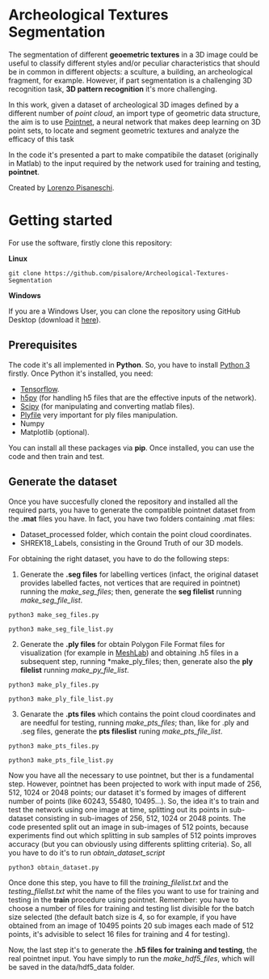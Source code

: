 # Archeological Textures Segmentation
The segmentation of different **geoemetric textures** in a 3D image could be useful to classify different styles and/or peculiar characteristics that should be in common in different objects: a sculture, a building, an archeological fragment, for example. However, if part segmentation is a challenging 3D recognition task, **3D pattern recognition** it's more challenging. 

In this work, given a dataset of archeological 3D images defined by a different number of *point cloud*, an import type of geometric data structure, the aim is to use [Pointnet](https://github.com/charlesq34/pointnet), a neural network that makes deep learning on 3D point sets, to locate and segment geometric textures and analyze the efficacy of this task

In the code it's presented a part to make compatibile the dataset (originally in Matlab) to the input required by the network used for training and testing, **pointnet**. 

Created by [Lorenzo Pisaneschi](https://www.linkedin.com/in/lorenzo-pisaneschi-aaa4b3123).

# Getting started

For use the software, firstly clone this repository:

**Linux**
```
git clone https://github.com/pisalore/Archeological-Textures-Segmentation
```

**Windows**

If you are a Windows User, you can clone the repository using GitHub Desktop (download it [here](https://desktop.github.com/)).

## Prerequisites

The code it's all implemented in **Python**. So, you have to install [Python 3](https://www.python.org/downloads/) firstly.
Once Python it's installed, you need:

- [Tensorflow](https://www.tensorflow.org/).
- [h5py](https://github.com/h5py/h5py) (for handling h5 files that are the effective inputs of the network).
- [Scipy](https://www.scipy.org/index.html) (for manipulating and converting matlab files).
- [Plyfile](https://pypi.org/project/plyfile/) very important for ply files manipulation.
- Numpy
- Matplotlib (optional).

You can install all these packages via **pip**.
Once installed, you can use the code and then train and test.

## Generate the dataset

Once you have succesfully cloned the repository and installed all the required parts, you have to generate the compatible pointnet dataset from the **.mat** files you have. In fact, you have two folders containing .mat files:

- Dataset_processed folder, which contain the point cloud coordinates.
- SHREK18_Labels, consisting in the Ground Truth of our 3D models.

For obtaining the right dataset, you have to do the following steps:

1. Generate the **.seg files** for labelling vertices (infact, the original dataset provides labelled factes, not vertices that are required in pointnet) running the *make_seg_files*; then, generate the **seg filelist** running *make_seg_file_list*.
```
python3 make_seg_files.py
```
```
python3 make_seg_file_list.py
```

2. Generate the **.ply files** for obtain Polygon File Format files for visualization (for example in [MeshLab](http://www.meshlab.net/#download)) and obtaining .h5 files in a subsequent step, running *make_ply_files; then, generate also the 
**ply filelist** running *make_py_file_list*.
```
python3 make_ply_files.py
```
```
python3 make_ply_file_list.py
```

3. Genarate the **.pts files** which contains the point cloud coordinates and are needful for testing, running *make_pts_files*; than, like for .ply and .seg files, generate the **pts fileslist** runing *make_pts_file_list*.
```
python3 make_pts_files.py
```
```
python3 make_pts_file_list.py
```

Now you have all the necessary to use pointnet, but ther is a fundamental step.
However, pointnet has been projected to work with input made of 256, 512, 1024 or 2048 points; our dataset it's formed by images of different number of points (like 60243, 55480, 10495...). So, the idea it's to train and test the network using one image at time, splitting out its points in sub-dataset consisting in sub-images of 256, 512, 1024 or 2048 points. 
The code presented split out an image in sub-images of 512 points, because experiments find out which splitting in sub samples of 512 points improves accuracy (but you can obviously using differents splitting criteria).
So, all you have to do it's to run *obtain_dataset_script*
```
python3 obtain_dataset.py
```
Once done this step, you have to fill the *training_filelist.txt* and the *testing_filellst.txt* whit the name of the files you want to use for training and testing in the **train** procedure using pointnet. Remember: you have to choose a number of files for training and testing list divisible for the batch size selected (the default batch size is 4, so for example, if you have obtained from an image of 
10495 points 20 sub images each made of 512 points, it's advisible to select 16 files for training and 4 for testing).

Now, the last step it's to generate the **.h5 files for training and testing**, the real pointnet input. You have simply to run the *make_hdf5_files*, which will be saved in the data/hdf5_data folder.
